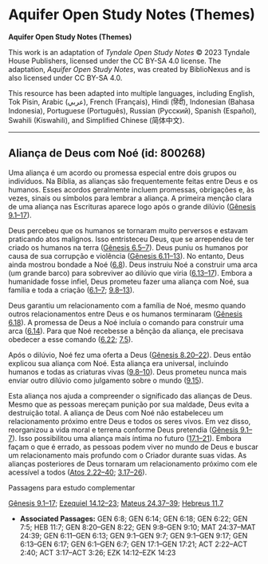 # Aquifer Open Study Notes (Themes)

**Aquifer Open Study Notes (Themes)**

This work is an adaptation of *Tyndale Open Study Notes* © 2023 Tyndale House Publishers, licensed under the CC BY\-SA 4\.0 license. The adaptation, *Aquifer Open Study Notes*, was created by BiblioNexus and is also licensed under CC BY\-SA 4\.0\.

This resource has been adapted into multiple languages, including English, Tok Pisin, Arabic (عربي), French (Français), Hindi (हिंदी), Indonesian (Bahasa Indonesia), Portuguese (Português), Russian (Русский), Spanish (Español), Swahili (Kiswahili), and Simplified Chinese (简体中文).



--------------------------------

## Aliança de Deus com Noé (id: 800268)

Uma aliança é um acordo ou promessa especial entre dois grupos ou indivíduos. Na Bíblia, as alianças são frequentemente feitas entre Deus e os humanos. Esses acordos geralmente incluem promessas, obrigações e, às vezes, sinais ou símbolos para lembrar a aliança. A primeira menção clara de uma aliança nas Escrituras aparece logo após o grande dilúvio ([Gênesis 9\.1–17](https://ref.ly/Gen9:1-Gen9:17)).

Deus percebeu que os humanos se tornaram muito perversos e estavam praticando atos malignos. Isso entristeceu Deus, que se arrependeu de ter criado os humanos na terra ([Gênesis 6\.5–7](https://ref.ly/Gen6:5-Gen6:7)). Deus puniu os humanos por causa de sua corrupção e violência ([Gênesis 6\.11–13](https://ref.ly/Gen6:11-Gen6:13)). No entanto, Deus ainda mostrou bondade a Noé ([6\.8](https://ref.ly/Gen6:8)). Deus instruiu Noé a construir uma arca (um grande barco) para sobreviver ao dilúvio que viria ([6\.13–17](https://ref.ly/Gen6:13-Gen6:17)). Embora a humanidade fosse infiel, Deus prometeu fazer uma aliança com Noé, sua família e toda a criação ([6\.1–7](https://ref.ly/Gen6:1-Gen6:7); [9\.8–13](https://ref.ly/Gen9:8-Gen9:13)).

Deus garantiu um relacionamento com a família de Noé, mesmo quando outros relacionamentos entre Deus e os humanos terminaram ([Gênesis 6\.18](https://ref.ly/Gen6:18)). A promessa de Deus a Noé incluía o comando para construir uma arca ([6\.14](https://ref.ly/Gen6:14)). Para que Noé recebesse a bênção da aliança, ele precisava obedecer a esse comando ([6\.22](https://ref.ly/Gen6:22); [7\.5](https://ref.ly/Gen7:5)).

Após o dilúvio, Noé fez uma oferta a Deus ([Gênesis 8\.20–22](https://ref.ly/Gen8:20-Gen8:22)). Deus então explicou sua aliança com Noé. Esta aliança era universal, incluindo humanos e todas as criaturas vivas ([9\.8–10](https://ref.ly/Gen9:8-Gen9:10)). Deus prometeu nunca mais enviar outro dilúvio como julgamento sobre o mundo ([9\.15](https://ref.ly/Gen9:15)).

Esta aliança nos ajuda a compreender o significado das alianças de Deus. Mesmo que as pessoas mereçam punição por sua maldade, Deus evita a destruição total. A aliança de Deus com Noé não estabeleceu um relacionamento próximo entre Deus e todos os seres vivos. Em vez disso, reorganizou a vida moral e terrena conforme Deus pretendia ([Gênesis 9\.1–7](https://ref.ly/Gen9:1-Gen9:7)). Isso possibilitou uma aliança mais íntima no futuro ([17\.1–21](https://ref.ly/Gen17:1-Gen17:21)). Embora façam o que é errado, as pessoas podem viver no mundo de Deus e buscar um relacionamento mais profundo com o Criador durante suas vidas. As alianças posteriores de Deus tornaram um relacionamento próximo com ele acessível a todos ([Atos 2\.22–40](https://ref.ly/Acts2:22-Acts2:40); [3\.17–26](https://ref.ly/Acts3:17-Acts3:26)).

Passagens para estudo complementar

[Gênesis 9\.1–17](https://ref.ly/Gen9:1-Gen9:17); [Ezequiel 14\.12–23](https://ref.ly/Ezek14:12-Ezek14:23); [Mateus 24\.37–39](https://ref.ly/Matt24:37-Matt24:39); [Hebreus 11\.7](https://ref.ly/Heb11:7)

* **Associated Passages:** GEN 6:8; GEN 6:14; GEN 6:18; GEN 6:22; GEN 7:5; HEB 11:7; GEN 8:20–GEN 8:22; GEN 9:8–GEN 9:10; MAT 24:37–MAT 24:39; GEN 6:11–GEN 6:13; GEN 9:1–GEN 9:7; GEN 9:1–GEN 9:17; GEN 6:13–GEN 6:17; GEN 6:1–GEN 6:7; GEN 17:1–GEN 17:21; ACT 2:22–ACT 2:40; ACT 3:17–ACT 3:26; EZK 14:12–EZK 14:23


